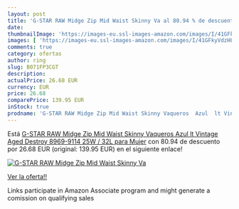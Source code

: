 ```yaml
---
layout: post
title: 'G-STAR RAW Midge Zip Mid Waist Skinny Va al 80.94 % de descuento'
date: 
thumbnailImage: 'https://images-eu.ssl-images-amazon.com/images/I/41GFkyVdzHL._SL200_.jpg'
images: [ 'https://images-eu.ssl-images-amazon.com/images/I/41GFkyVdzHL._SL200_.jpg' ]
comments: true
category: ofertas
author: ring
slug: B071FP3CGT
description:
actualPrice: 26.68 EUR
currency: EUR
price: 26.68
comparePrice: 139.95 EUR
inStock: true
prodname: 'G-STAR RAW Midge Zip Mid Waist Skinny Vaqueros  Azul  lt Vintage Aged Destroy 8969-9114   25W / 32L para Mujer'
---
```


Está [G-STAR RAW Midge Zip Mid Waist Skinny Vaqueros  Azul  lt Vintage Aged Destroy 8969-9114   25W / 32L para Mujer](https://www.amazon.es/dp/B071FP3CGT/?tag=tolees-21) con 80.94 de descuento por 26.68 EUR (original: 139.95 EUR) en el siguiente enlace!

[![G-STAR RAW Midge Zip Mid Waist Skinny Va](https://images-eu.ssl-images-amazon.com/images/I/41GFkyVdzHL._SL200_.jpg)](https://www.amazon.es/dp/B071FP3CGT/?tag=tolees-21)

[Ver la oferta!!](https://www.amazon.es/dp/B071FP3CGT/?tag=tolees-21)

Links participate in Amazon Associate program and might generate a comission on qualifying sales



